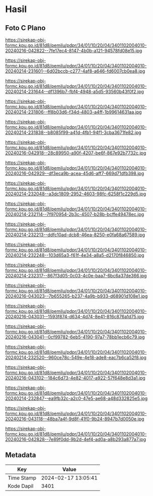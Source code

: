# Hasil

## Foto C Plano

https://sirekap-obj-formc.kpu.go.id/81d8/pemilu/pdpr/34/01/10/20/04/3401102004010-20240216-042822--7fe17ec4-8147-4b0b-a121-94578fd08e15.jpg

https://sirekap-obj-formc.kpu.go.id/81d8/pemilu/pdpr/34/01/10/20/04/3401102004010-20240214-231601--6d02bccb-c277-4af8-a646-fd6007cb0ea8.jpg

https://sirekap-obj-formc.kpu.go.id/81d8/pemilu/pdpr/34/01/10/20/04/3401102004010-20240214-231644--df1396b7-fbf4-4948-a5d5-93560b43f0f2.jpg

https://sirekap-obj-formc.kpu.go.id/81d8/pemilu/pdpr/34/01/10/20/04/3401102004010-20240214-231806--ff8b03d6-f34d-4803-a4ff-1b99614631aa.jpg

https://sirekap-obj-formc.kpu.go.id/81d8/pemilu/pdpr/34/01/10/20/04/3401102004010-20240214-231838--b8085f99-a41d-4fb1-94f1-3cba3671fe82.jpg

https://sirekap-obj-formc.kpu.go.id/81d8/pemilu/pdpr/34/01/10/20/04/3401102004010-20240216-042918--28c89950-a90f-4207-be6f-867e92b7732c.jpg

https://sirekap-obj-formc.kpu.go.id/81d8/pemilu/pdpr/34/01/10/20/04/3401102004010-20240216-042929--df3eca9b-acea-45d6-aff7-669d71dfb398.jpg

https://sirekap-obj-formc.kpu.go.id/81d8/pemilu/pdpr/34/01/10/20/04/3401102004010-20240214-232048--a3dc1809-2952-4603-98fc-6258f1c229d5.jpg

https://sirekap-obj-formc.kpu.go.id/81d8/pemilu/pdpr/34/01/10/20/04/3401102004010-20240214-232114--7f970954-2b3c-4507-b28b-bcffe49478ec.jpg

https://sirekap-obj-formc.kpu.go.id/81d8/pemilu/pdpr/34/01/10/20/04/3401102004010-20240214-232213--ddfc10ad-dcb8-46ea-8250-e0fa68a67589.jpg

https://sirekap-obj-formc.kpu.go.id/81d8/pemilu/pdpr/34/01/10/20/04/3401102004010-20240214-232248--103d65a3-f61f-4e34-a8a5-d2170f846850.jpg

https://sirekap-obj-formc.kpu.go.id/81d8/pemilu/pdpr/34/01/10/20/04/3401102004010-20240214-232317--867f3d05-0c03-4c0e-baa7-6bc6a37de366.jpg

https://sirekap-obj-formc.kpu.go.id/81d8/pemilu/pdpr/34/01/10/20/04/3401102004010-20240216-043023--7b655265-b237-4a9b-b933-d68901d108e1.jpg

https://sirekap-obj-formc.kpu.go.id/81d8/pemilu/pdpr/34/01/10/20/04/3401102004010-20240216-043031--1593f874-d634-4d74-8e41-816c876a1d75.jpg

https://sirekap-obj-formc.kpu.go.id/81d8/pemilu/pdpr/34/01/10/20/04/3401102004010-20240216-043041--0cf99782-6eb5-4190-97a7-78bb1ecb6c79.jpg

https://sirekap-obj-formc.kpu.go.id/81d8/pemilu/pdpr/34/01/10/20/04/3401102004010-20240214-232520--960ce78c-549e-4e18-ade8-eac7b6ca52f8.jpg

https://sirekap-obj-formc.kpu.go.id/81d8/pemilu/pdpr/34/01/10/20/04/3401102004010-20240216-043102--184c6d73-4e82-4017-a922-57f648e8d3a1.jpg

https://sirekap-obj-formc.kpu.go.id/81d8/pemilu/pdpr/34/01/10/20/04/3401102004010-20240214-232847--ea9fb32c-a2c0-47e5-ae68-a48d332825e5.jpg

https://sirekap-obj-formc.kpu.go.id/81d8/pemilu/pdpr/34/01/10/20/04/3401102004010-20240216-043118--48ba7a4f-9d8f-41f0-9b24-8947b7d0050e.jpg

https://sirekap-obj-formc.kpu.go.id/81d8/pemilu/pdpr/34/01/10/20/04/3401102004010-20240216-042828--7e89f0dd-9b2d-4ef4-ad0a-a8b293a877a7.jpg


## Metadata

| Key        | Value               |
| ---------- | ------------------- |
| Time Stamp | 2024-02-17 13:05:41 |
| Kode Dapil | 3401                |



